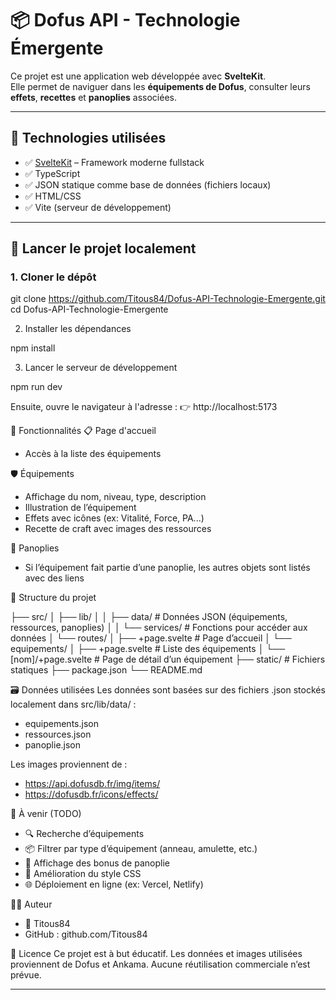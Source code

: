 # 📦 Dofus API - Technologie Émergente

Ce projet est une application web développée avec **SvelteKit**.  
Elle permet de naviguer dans les **équipements de Dofus**, consulter leurs **effets**, **recettes** et **panoplies** associées.

---

## 🔧 Technologies utilisées

- ✅ [SvelteKit](https://kit.svelte.dev/) – Framework moderne fullstack
- ✅ TypeScript
- ✅ JSON statique comme base de données (fichiers locaux)
- ✅ HTML/CSS
- ✅ Vite (serveur de développement)

---

## 🚀 Lancer le projet localement

### 1. Cloner le dépôt

git clone https://github.com/Titous84/Dofus-API-Technologie-Emergente.git
cd Dofus-API-Technologie-Emergente

2. Installer les dépendances

npm install

3. Lancer le serveur de développement

npm run dev

Ensuite, ouvre le navigateur à l'adresse :
👉 http://localhost:5173

🧭 Fonctionnalités
📋 Page d'accueil
- Accès à la liste des équipements

🛡️ Équipements
- Affichage du nom, niveau, type, description
- Illustration de l’équipement
- Effets avec icônes (ex: Vitalité, Force, PA...)
- Recette de craft avec images des ressources

🧢 Panoplies
- Si l’équipement fait partie d’une panoplie, les autres objets sont listés avec des liens

📁 Structure du projet

├── src/
│   ├── lib/
│   │   ├── data/              # Données JSON (équipements, ressources, panoplies)
│   │   └── services/          # Fonctions pour accéder aux données
│   └── routes/
│       ├── +page.svelte       # Page d’accueil
│       └── equipements/
│           ├── +page.svelte   # Liste des équipements
│           └── [nom]/+page.svelte  # Page de détail d’un équipement
├── static/                    # Fichiers statiques
├── package.json
└── README.md

🗃️ Données utilisées
Les données sont basées sur des fichiers .json stockés localement dans src/lib/data/ :
- equipements.json
- ressources.json
- panoplie.json

Les images proviennent de :
- https://api.dofusdb.fr/img/items/
- https://dofusdb.fr/icons/effects/

🔄 À venir (TODO)
- 🔍 Recherche d’équipements
- 📦 Filtrer par type d’équipement (anneau, amulette, etc.)
- 🧮 Affichage des bonus de panoplie
- 🎨 Amélioration du style CSS
- 🌐 Déploiement en ligne (ex: Vercel, Netlify)

🙋‍♂️ Auteur
- 👤 Titous84
- GitHub : github.com/Titous84

📜 Licence
Ce projet est à but éducatif. Les données et images utilisées proviennent de Dofus et Ankama.
Aucune réutilisation commerciale n’est prévue.

---